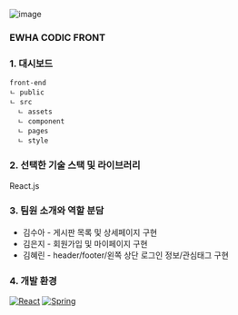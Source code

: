 ![image](https://user-images.githubusercontent.com/78336351/126066698-59b535c7-78cd-431e-b302-1011bf0dd5cb.png)

### EWHA CODIC FRONT

### 1. 대시보드

```
front-end
ㄴ public
ㄴ src
  ㄴ assets
  ㄴ component
  ㄴ pages
  ㄴ style
```

### 2. 선택한 기술 스택 및 라이브러리

React.js

### 3. 팀원 소개와 역할 분담

- 김수아 - 게시판 목록 및 상세페이지 구현
- 김은지 - 회원가입 및 마이페이지 구현
- 김혜린 - header/footer/왼쪽 상단 로그인 정보/관심태그 구현

### 4. 개발 환경
[![React](https://img.shields.io/badge/React-61DAFB?style=round-square&logo=React&logoColor=black)](https://ko.reactjs.org/)
[![Spring](https://img.shields.io/badge/Spring-6DB33F?style=round-square&logo=Spring&logoColor=white)](https://spring.io/)
